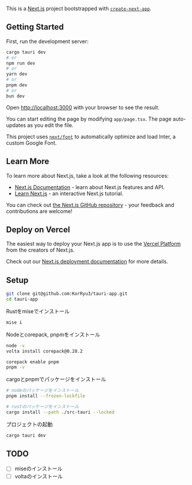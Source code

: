 This is a [Next.js](https://nextjs.org/) project bootstrapped with [`create-next-app`](https://github.com/vercel/next.js/tree/canary/packages/create-next-app).

## Getting Started

First, run the development server:

```bash
cargo tauri dev
# or
npm run dev
# or
yarn dev
# or
pnpm dev
# or
bun dev
```

Open [http://localhost:3000](http://localhost:3000) with your browser to see the result.

You can start editing the page by modifying `app/page.tsx`. The page auto-updates as you edit the file.

This project uses [`next/font`](https://nextjs.org/docs/basic-features/font-optimization) to automatically optimize and load Inter, a custom Google Font.

## Learn More

To learn more about Next.js, take a look at the following resources:

- [Next.js Documentation](https://nextjs.org/docs) - learn about Next.js features and API.
- [Learn Next.js](https://nextjs.org/learn) - an interactive Next.js tutorial.

You can check out [the Next.js GitHub repository](https://github.com/vercel/next.js/) - your feedback and contributions are welcome!

## Deploy on Vercel

The easiest way to deploy your Next.js app is to use the [Vercel Platform](https://vercel.com/new?utm_medium=default-template&filter=next.js&utm_source=create-next-app&utm_campaign=create-next-app-readme) from the creators of Next.js.

Check out our [Next.js deployment documentation](https://nextjs.org/docs/deployment) for more details.

## Setup

```bash
git clone git@github.com:KorRyu3/tauri-app.git
cd tauri-app
```

Rustをmiseでインストール

```bash
mise i
```

Nodeとcorepack, pnpmをインストール

```bash
node -v
volta install corepack@0.28.2

corepack enable pnpm
pnpm -v
```

cargoとpnpmでパッケージをインストール

```bash
# nodeのパッケージをインストール
pnpm install --frozen-lockfile

# rustのパッケージをインストール
cargo install --path ./src-tauri --locked
```

プロジェクトの起動

```bash
cargo tauri dev
```

## TODO

- [ ] miseのインストール
- [ ] voltaのインストール
